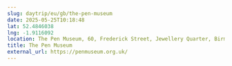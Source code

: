 ```yaml
---
slug: daytrip/eu/gb/the-pen-museum
date: 2025-05-25T10:18:48
lat: 52.4846038
lng: -1.9116092
location: The Pen Museum, 60, Frederick Street, Jewellery Quarter, Birmingham, West Midlands, England, B1 3HS, United Kingdom
title: The Pen Museum
external_url: https://penmuseum.org.uk/
---
```


